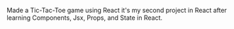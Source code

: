 Made a Tic-Tac-Toe game using React it's my second project in React after learning Components, Jsx, Props, and State in React.
